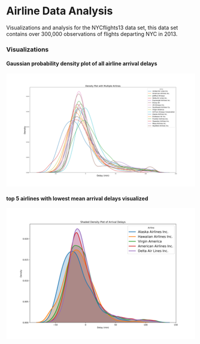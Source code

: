 # Airline Data Analysis 
Visualizations and analysis for the NYCflights13 data set, this data set contains over 300,000 observations of flights departing NYC in 2013.

### Visualizations

#### Gaussian probability density plot of all airline arrival delays
![](images/allDelays.png)

#### top 5 airlines with lowest mean arrival delays visualized
![](images/top5LeastDelays.png	)
